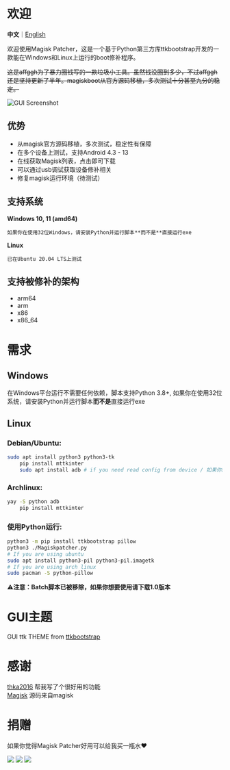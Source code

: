 # 欢迎
**中文**｜[English](README_EN.md)

欢迎使用Magisk Patcher，这是一个基于Python第三方库ttkbootstrap开发的一款能在Windows和Linux上运行的boot修补程序。

 ~~这是affggh为了暴力圈钱写的一款垃圾小工具。虽然钱没圈到多少，不过affggh还是坚持更新了半年。magiskboot从官方源码移植，多次测试十分甚至九分的稳定。~~
 
![GUI Screenshot](bin/gui.png)

## 优势

+ 从magisk官方源码移植，多次测试，稳定性有保障
+ 在多个设备上测试，支持Android 4.3 - 13
+ 在线获取Magisk列表，点击即可下载
+ 可以通过usb调试获取设备修补相关
+ 修复magisk运行环境（待测试）

## 支持系统

**Windows 10, 11 (amd64)**

    如果你在使用32位Windows，请安装Python并运行脚本**而不是**直接运行exe

**Linux**

    已在Ubuntu 20.04 LTS上测试

## 支持被修补的架构

- arm64
- arm
- x86
- x86_64

# 需求

## Windows

在Windows平台运行不需要任何依赖，脚本支持Python 3.8+, 如果你在使用32位系统，请安装Python并运行脚本**而不是**直接运行exe

## Linux

### Debian/Ubuntu:

```bash
sudo apt install python3 python3-tk    
    pip install mttkinter    
    sudo apt install adb # if you need read config from device / 如果你想要读取设备配置
```

### Archlinux:

```bash
yay -S python adb
    pip install mttkinter
```

### 使用Python运行:

```bash
python3 -m pip install ttkbootstrap pillow
python3 ./Magiskpatcher.py
# If you are using ubuntu
sudo apt install python3-pil python3-pil.imagetk
# If you are using arch linux
sudo pacman -S python-pillow
```

**⚠️注意：Batch脚本已被移除，如果你想要使用请下载1.0版本**

# GUI主题
GUI ttk THEME from [ttkbootstrap](https://ttkbootstrap.readthedocs.io/)  

# 感谢

[thka2016](https://github.com/thka2016) 帮我写了个很好用的功能    
[Magisk](https://github.com/topjohnwu/Magisk) 源码来自magisk    

# 捐赠

如果你觉得Magisk Patcher好用可以给我买一瓶水❤️

![](bin/alipay.png)
![](bin/wechat.png)
![](bin/zfbhb.png)
